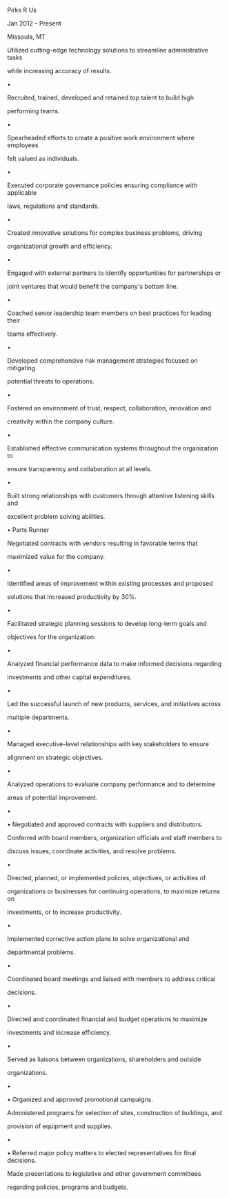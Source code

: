 Pirks R Us

Jan 2012 – Present

Missoula, MT

Utilized cutting-edge technology solutions to streamline administrative tasks

while increasing accuracy of results.

•

Recruited, trained, developed and retained top talent to build high

performing teams.

•

Spearheaded efforts to create a positive work environment where employees

felt valued as individuals.

•

Executed corporate governance policies ensuring compliance with applicable

laws, regulations and standards.

•

Created innovative solutions for complex business problems, driving

organizational growth and efficiency.

•

Engaged with external partners to identify opportunities for partnerships or

joint ventures that would benefit the company's bottom line.

•

Coached senior leadership team members on best practices for leading their

teams effectively.

•

Developed comprehensive risk management strategies focused on mitigating

potential threats to operations.

•

Fostered an environment of trust, respect, collaboration, innovation and

creativity within the company culture.

•

Established effective communication systems throughout the organization to

ensure transparency and collaboration at all levels.

•

Built strong relationships with customers through attentive listening skills and

excellent problem solving abilities.

•
Parts Runner

Negotiated contracts with vendors resulting in favorable terms that

maximized value for the company.

•

Identified areas of improvement within existing processes and proposed

solutions that increased productivity by 30%.

•

Facilitated strategic planning sessions to develop long-term goals and

objectives for the organization.

•

Analyzed financial performance data to make informed decisions regarding

investments and other capital expenditures.

•

Led the successful launch of new products, services, and initiatives across

multiple departments.

•

Managed executive-level relationships with key stakeholders to ensure

alignment on strategic objectives.

•

Analyzed operations to evaluate company performance and to determine

areas of potential improvement.

•

• Negotiated and approved contracts with suppliers and distributors.

Conferred with board members, organization officials and staff members to

discuss issues, coordinate activities, and resolve problems.

•

Directed, planned, or implemented policies, objectives, or activities of

organizations or businesses for continuing operations, to maximize returns on

investments, or to increase productivity.

•

Implemented corrective action plans to solve organizational and

departmental problems.

•

Coordinated board meetings and liaised with members to address critical

decisions.

•

Directed and coordinated financial and budget operations to maximize

investments and increase efficiency.

•

Served as liaisons between organizations, shareholders and outside

organizations.

•

• Organized and approved promotional campaigns.

Administered programs for selection of sites, construction of buildings, and

provision of equipment and supplies.

•

• Referred major policy matters to elected representatives for final decisions.

Made presentations to legislative and other government committees

regarding policies, programs and budgets.
